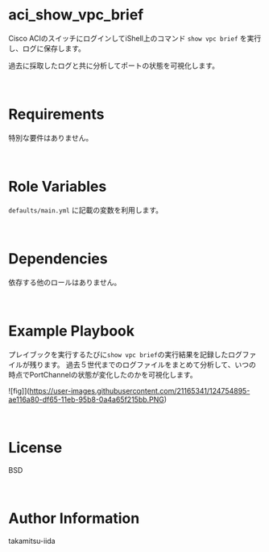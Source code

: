 # aci_show_vpc_brief

Cisco ACIのスイッチにログインしてiShell上のコマンド `show vpc brief` を実行し、ログに保存します。

過去に採取したログと共に分析してポートの状態を可視化します。

<BR>

# Requirements

特別な要件はありません。

<BR>

# Role Variables

`defaults/main.yml` に記載の変数を利用します。

<BR>

# Dependencies

依存する他のロールはありません。

<BR>

# Example Playbook

プレイブックを実行するたびに`show vpc brief`の実行結果を記録したログファイルが残ります。
過去５世代までのログファイルをまとめて分析して、いつの時点でPortChannelの状態が変化したのかを可視化します。

![fig]](https://user-images.githubusercontent.com/21165341/124754895-ae116a80-df65-11eb-95b8-0a4a65f215bb.PNG)

<BR>

# License

BSD

<BR>

# Author Information

takamitsu-iida
